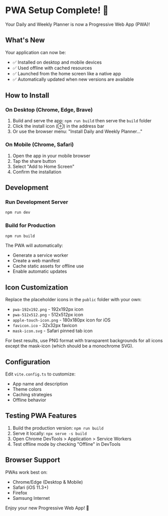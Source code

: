 # PWA Setup Complete! 🎉

Your Daily and Weekly Planner is now a Progressive Web App (PWA)!

## What's New

Your application can now be:
- ✅ Installed on desktop and mobile devices
- ✅ Used offline with cached resources
- ✅ Launched from the home screen like a native app
- ✅ Automatically updated when new versions are available

## How to Install

### On Desktop (Chrome, Edge, Brave)
1. Build and serve the app: `npm run build` then serve the `build` folder
2. Click the install icon (⊕) in the address bar
3. Or use the browser menu: "Install Daily and Weekly Planner..."

### On Mobile (Chrome, Safari)
1. Open the app in your mobile browser
2. Tap the share button
3. Select "Add to Home Screen"
4. Confirm the installation

## Development

### Run Development Server
```bash
npm run dev
```

### Build for Production
```bash
npm run build
```

The PWA will automatically:
- Generate a service worker
- Create a web manifest
- Cache static assets for offline use
- Enable automatic updates

## Icon Customization

Replace the placeholder icons in the `public` folder with your own:
- `pwa-192x192.png` - 192x192px icon
- `pwa-512x512.png` - 512x512px icon
- `apple-touch-icon.png` - 180x180px icon for iOS
- `favicon.ico` - 32x32px favicon
- `mask-icon.svg` - Safari pinned tab icon

For best results, use PNG format with transparent backgrounds for all icons except the mask-icon (which should be a monochrome SVG).

## Configuration

Edit `vite.config.ts` to customize:
- App name and description
- Theme colors
- Caching strategies
- Offline behavior

## Testing PWA Features

1. Build the production version: `npm run build`
2. Serve it locally: `npx serve -s build`
3. Open Chrome DevTools > Application > Service Workers
4. Test offline mode by checking "Offline" in DevTools

## Browser Support

PWAs work best on:
- Chrome/Edge (Desktop & Mobile)
- Safari (iOS 11.3+)
- Firefox
- Samsung Internet

Enjoy your new Progressive Web App! 🚀
